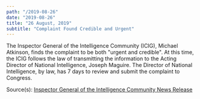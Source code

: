 ```yaml
---
path: "/2019-08-26"
date: "2019-08-26"
title: "26 August, 2019"
subtitle: "Complaint Found Credible and Urgent"
---
```


The Inspector General of the Intelligence Community (ICIG), Michael Atkinson, finds the complaint to be both "urgent and credible". At this time, the ICIG follows the law of transmitting the information to the Acting Director of National Intelligence, Joseph Maguire. The Director of National Intelligence, by law, has 7 days to review and submit the complaint to Congress.

Source(s): <a href="https://www.dni.gov/files/ICIG/Documents/News/ICIG%20News/2019/September%2030%20-%20Statement%20on%20Processing%20of%20Whistleblower%20Complaints/ICIG%20Statement%20on%20Processing%20of%20Whistleblower%20Complaints.pdf" target="_blank" rel="noopener noreferrer">Inspector General of the Intelligence Community News Release</a>
